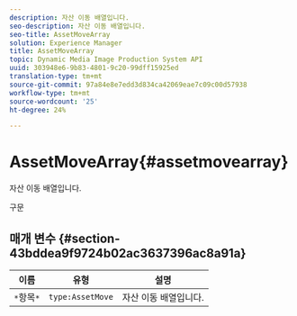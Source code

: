 ```yaml
---
description: 자산 이동 배열입니다.
seo-description: 자산 이동 배열입니다.
seo-title: AssetMoveArray
solution: Experience Manager
title: AssetMoveArray
topic: Dynamic Media Image Production System API
uuid: 303948e6-9b83-4801-9c20-99dff15925ed
translation-type: tm+mt
source-git-commit: 97a84e8e7edd3d834ca42069eae7c09c00d57938
workflow-type: tm+mt
source-wordcount: '25'
ht-degree: 24%

---
```



# AssetMoveArray{#assetmovearray}

자산 이동 배열입니다.

구문

## 매개 변수 {#section-43bddea9f9724b02ac3637396ac8a91a}

| 이름 | 유형 | 설명 |
|---|---|---|
| `*`항목`*` | `type:AssetMove` | 자산 이동 배열입니다. |

